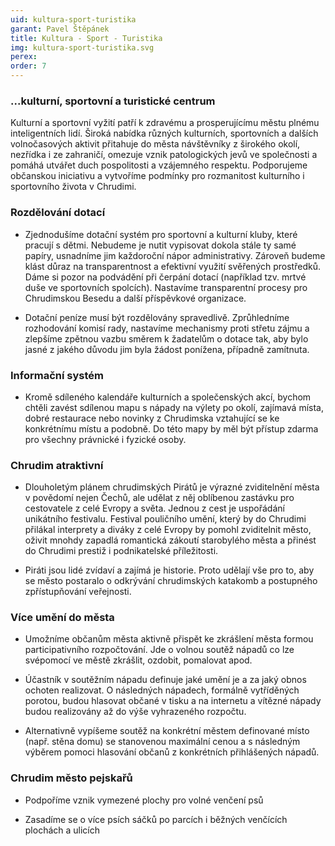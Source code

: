 ```yaml
---
uid: kultura-sport-turistika
garant: Pavel Štěpánek
title: Kultura - Sport - Turistika
img: kultura-sport-turistika.svg
perex:
order: 7
---
```


### ...kulturní, sportovní a turistické centrum

Kulturní a sportovní vyžití patří k zdravému a prosperujícímu městu plnému inteligentních lidí. Široká nabídka různých kulturních, sportovních a dalších volnočasových aktivit přitahuje do města návštěvníky z širokého okolí, nezřídka i ze zahraničí, omezuje vznik patologických jevů ve společnosti a pomáhá utvářet duch pospolitosti a vzájemného respektu. Podporujeme občanskou iniciativu a vytvoříme podmínky pro rozmanitost kulturního i sportovního života v Chrudimi.


### Rozdělování dotací

- Zjednodušíme dotační systém pro sportovní a kulturní kluby, které pracují s dětmi. Nebudeme je nutit vypisovat dokola stále ty samé papíry, usnadníme jim každoroční nápor administrativy. Zároveň budeme klást důraz na transparentnost a efektivní využití svěřených prostředků. Dáme si pozor na podvádění při čerpání dotací (například tzv. mrtvé duše ve sportovních spolcích). Nastavíme transparentní procesy pro Chrudimskou Besedu a další příspěvkové organizace. 

- Dotační peníze musí být rozdělovány spravedlivě. Zprůhledníme rozhodování komisí rady, nastavíme mechanismy proti střetu zájmu a zlepšíme zpětnou vazbu směrem k žadatelům o dotace tak, aby bylo jasné z jakého důvodu jim byla žádost ponížena, případně zamítnuta.  

### Informační systém

- Kromě sdíleného kalendáře kulturních a společenských akcí, bychom chtěli zavést sdílenou mapu s nápady na výlety po okolí, zajímavá místa, dobré restaurace nebo novinky z Chrudimska vztahující se ke konkrétnímu místu a podobně. Do této mapy by měl být přístup zdarma pro všechny právnické i fyzické osoby. 

### Chrudim atraktivní

- Dlouholetým plánem chrudimských Pirátů je výrazné zviditelnění města v povědomí nejen Čechů, ale udělat z něj oblíbenou zastávku pro cestovatele z celé Evropy a světa. Jednou z cest je uspořádání unikátního festivalu. Festival pouličního umění, který by do Chrudimi přilákal interprety a diváky z celé Evropy by pomohl zviditelnit město, oživit mnohdy zapadlá romantická zákoutí starobylého města a přinést do Chrudimi prestiž i podnikatelské příležitosti. 

- Piráti jsou lidé zvídaví a zajímá je historie. Proto udělají vše pro to, aby se město postaralo o odkrývání chrudimských katakomb a postupného zpřístupňování veřejnosti. 

### Více umění do města

- Umožníme občanům města aktivně přispět ke zkrášlení města formou participativního rozpočtování. Jde o volnou soutěž nápadů co lze svépomocí ve městě zkrášlit, ozdobit, pomalovat apod.  
- Účastník v soutěžním nápadu definuje jaké umění je a za jaký obnos ochoten realizovat. O následných nápadech, formálně vytříděných porotou, budou hlasovat občané v tisku a na internetu a vítězné nápady budou realizovány až do výše vyhrazeného rozpočtu. 

- Alternativně vypíšeme soutěž na konkrétní městem definované místo (např. stěna domu) se stanovenou maximální cenou a s následným výběrem pomoci hlasování občanů z konkrétních přihlášených nápadů. 

### Chrudim město pejskařů

- Podpoříme vznik vymezené plochy pro volné venčení psů 

- Zasadíme se o více psích sáčků po parcích i běžných venčících plochách a ulicích


